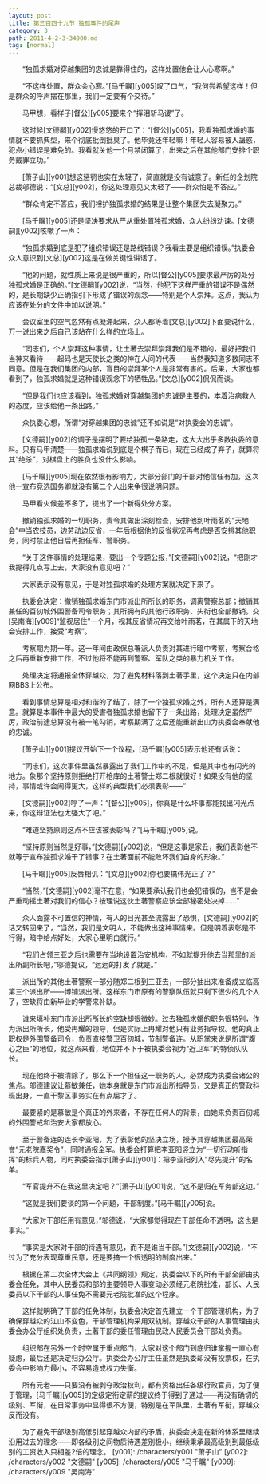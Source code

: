 ```yaml
---
layout: post
title: 第三百四十九节 独孤事件的尾声
category: 3
path: 2011-4-2-3-34900.md
tag: [normal]
---
```


　　“独孤求婚对穿越集团的忠诚是靠得住的，这样处置他会让人心寒啊。”

　　“不这样处置，群众会心寒。”[马千瞩][y005]叹了口气，“我何尝希望这样！但是群众的呼声摆在那里，我们一定要有个交待。”

　　马甲想，看样子[督公][y005]要来个“挥泪斩马谡”了。

　　这时候[文德嗣][y002]慢悠悠的开口了：“[督公][y005]，我看独孤求婚的事情就不要抓典型，来个彻底批倒批臭了。他毕竟还年轻嘛！年轻人容易被人蛊惑，犯点小错误是难免的。我看就关他一个月禁闭算了，出来之后在其他部门安排个职务戴罪立功。”

　　[萧子山][y001]想这惩罚也实在太轻了，简直就是没有诚意了。新任的企划院总裁邬德说：“[文总][y002]，你这处理意见又太轻了——群众怕是不答应。”

　　“群众肯定不答应，我们袒护独孤求婚的结果是让整个集团失去凝聚力。”

　　[马千瞩][y005]还是坚决要求从严从重处置独孤求婚，众人纷纷劝谏。[文德嗣][y002]咳嗽了一声：

　　“独孤求婚到底是犯了组织错误还是路线错误？我看主要是组织错误。”执委会众人意识到[文总][y002]这是在做关键性讲话了。

　　“他的问题，就性质上来说是很严重的，所以[督公][y005]要求最严厉的处分独孤求婚是正确的。”[文德嗣][y002]说，“当然，他犯下这样严重的错误不是偶然的，是长期缺少正确指引下形成了错误的观念——特别是个人崇拜。这点，我认为应该在处分的文件中加以说明。”

　　会议室里的空气忽然有点凝滞起来，众人都等着[文总][y002]下面要说什么，万一说出来之后自己该站在什么样的立场上。

　　“同志们，个人崇拜这种事情，让土著去崇拜崇拜我们是不错的，最好把我们当神来看待——起码也是天使长之类的神在人间的代表——当然我知道多数同志不同意。但是在我们集团的内部，盲目的崇拜某个人是非常有害的。后果，大家也都看到了，独孤求婚就是这种错误观念下的牺牲品。”[文总][y002]侃侃而谈。

　　“但是我们也应该看到，独孤求婚对穿越集团的忠诚是主要的，本着治病救人的态度，应该给他一条出路。”

　　众执委心想，所谓“对穿越集团的忠诚”还不如说是“对执委会的忠诚”。

　　[文德嗣][y002]的调子是摆明了要给独孤一条路走，这大大出乎多数执委的意料。只有马甲清楚——独孤求婚说到底是个棋子而已，现在已经成了弃子，就算将其“绝杀”，对棋盘上的胜负也没什么影响。

　　[马千瞩][y005]现在依然很有影响力，大部分部门的干部对他信任有加，这次他一宣布竞选国务卿就没有第二个人出来争很说明问题。

　　马甲看火候差不多了，提出了一个新得处分方案。

　　撤销独孤求婚的一切职务，责令其做出深刻检查，安排他到叶雨茗的“天地会”中当农技员，边劳动边反省，一年后根据他的反省状况再考虑是否安排其他职务，同时禁止他日后再担任军、警职务。

　　“关于这件事情的处理结果，要出一个专题公报，”[文德嗣][y002]说，“把刚才我提得几点写上去，大家没有意见吧？”

　　大家表示没有意见，于是对独孤求婚的处理方案就决定下来了。

　　执委会决定：撤销独孤求婚东门市派出所所长的职务，调离警察总部；撤销其兼任的百仞城外围警备司令职务；其所拥有的其他行政职务、头衔也全部撤销。交[吴南海][y009]“监视居住”一个月，视其反省情况再交给叶雨茗，在其属下的天地会安排工作，接受“考察”。

　　考察期为期一年。这一年间由政保总署派人负责对其进行暗中考察，考察合格之后再重新安排工作，不过他将不能再到警察、军队之类的暴力机关工作。

　　处理决定将通报全体穿越众，为了避免材料落到土著手里，这个决定只在内部网BBS上公布。

　　看到事情总算是相对和谐的了结了，除了一个独孤求婚之外，所有人还算是满意。就算是本事件中最大的受害者独孤求婚也留下了一条出路，处理决定虽然严厉，政治前途总算没有被一笔勾销，考察期满了之后还能重新出山为执委会奉献他的忠诚。

　　[萧子山][y001]提议开始下一个议程，[马千瞩][y005]表示他还有话说：

　　“同志们，这次事件里虽然暴露出了我们工作中的不足，但是其中也有闪光的地方。象那个坚持原则拒绝打开枪库的土著警士郑二根就很好！如果没有他的坚持，事情或许会闹得更大，这样的典型我们必须表彰——”

　　[文德嗣][y002]哼了一声：“[督公][y005]，你真是什么坏事都能找出闪光点来，你这辩证法也太强大了吧。”

　　“难道坚持原则这点不应该被表彰吗？”[马千瞩][y005]说。

　　“坚持原则当然是好事，”[文德嗣][y002]说，“但是这事是家丑，我们表彰他不就等于宣布独孤求婚干了错事？在土著面前不能败坏我们自身的形象。”

　　[马千瞩][y005]反唇相讥：“[文总][y002]你也要搞伟光正了？”

　　“当然，”[文德嗣][y002]毫不在意，“如果要承认我们也会犯错误的，岂不是会严重动摇土著对我们的信心？按理说这伙土著警察应该全部秘密处决掉……”

　　众人面露不可置信的神情，有人的目光甚至流露出了恐惧，[文德嗣][y002]的话又转回来了，“当然，我们是文明人，不能做出这种事情来。但是明着表彰是不行得，暗中给点好处，大家心里明白就行。”

　　“我们占领三亚之后也需要在当地设置治安机构，不如就提升他去当那里的派出所副所长吧，”邬德提议，“远远的打发了就是。”

　　派出所的其他土著警察一部分随郑二根到三亚去，一部分抽出来准备成立临高第三个派出所——博铺派出所。这样东门市原有的警察队伍就只剩下很少的几个人了，空缺将由新毕业的学警来补缺。

　　谁来填补东门市派出所所长的空缺却很微妙。过去独孤求婚的职务很特别，作为派出所所长，他受冉耀的领导，但是实际上冉耀对他只有业务指导权。他的真正职权是外围警备司令，负责直接警卫百仞城，节制警备连。从职掌来说是所谓“腹心之臣”的地位，就这点来看，地位并不下于被执委会视为“近卫军”的特侦队队长。

　　现在他终于被清除了，那么下一个担任这一职务的人，必然成为执委会诸公的焦点。邬德建议让慕敏兼任，她本身就是东门市派出所指导员，又是真正的警政科班出身，一直干黎区事务实在有点屈才了。

　　最要紧的是慕敏是个真正的外来者，不存在任何人的背景，由她来负责百仞城的外围警戒和治安大家都放心。

　　至于警备连的连长李亚阳，为了表彰他的坚决立场，授予其穿越集团最高荣誉“元老院嘉奖令”，同时通报全军。执委会打算把李亚阳竖立为“一切行动听指挥”的标兵人物，同时执委会指示[萧子山][y001]：把李亚阳列入“尽先提升”的名单。

　　“军官提升不在我这里决定吧？”[萧子山][y001]说，“这不是归在军务部这边。”

　　“这就是我们要谈的第一个问题，干部制度。”[马千瞩][y005]说。

　　“大家对干部任用有意见，”邬德说，“大家都觉得现在干部任命不透明，这也是事实。”

　　“事实是大家对干部的待遇有意见，而不是谁当干部。”[文德嗣][y002]说，“不过为了充分表现尊重民意，还是要搞一个很透明的制度出来。”

　　根据在第二次全体大会上《共同纲领》规定，执委会以下的所有干部全部由执委会任免，其中人民委员和部的主要领导人事变动必须经元老院批准，部长、人民委员以下干部的人事任免不需要元老院批准的这个程序。

　　这样就明确了干部的任免体制，执委会决定首先建立一个干部管理机构，为了确保穿越众的江山不变色，干部管理机构采用双轨制。穿越众干部的人事管理由执委会办公厅组织处负责，土著干部的委任管理由民政人民委员会干部处负责。

　　组织部在另外一个时空属于重点部门，大家对这个部门到底归谁掌握一直心有疑虑，最后还是决定归办公厅。执委会办公厅主任虽然是执委却没有投票权，在执委会中影响力最小，不容易造成权力失衡。

　　所有元老——只要没有被剥夺政治权利，都有资格出任各级行政官员，为了便于管理，[马千瞩][y005]的定级定衔定薪的提议终于得到了通过——再没有确切的级别、军衔，在日常事务中显得很不方便，特别是在军队里，土著有军衔，穿越众反而没有。

　　为了避免干部级别高低引起穿越众内部的矛盾，执委会决定在新的体系里继续沿用过去的理念——即各级别之间物质待遇差别极小，继续秉承最高级别到最低级别的工资收入只相差2倍的理念。
[y001]: /characters/y001 "萧子山"
[y002]: /characters/y002 "文德嗣"
[y005]: /characters/y005 "马千瞩"
[y009]: /characters/y009 "吴南海"
